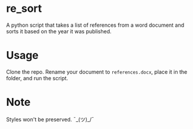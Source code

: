 # re_sort
A python script that takes a list of references from a word document and sorts it based on the year it was published.

# Usage
Clone the repo. Rename your document to `references.docx`, place it in the folder, and run the script.

# Note
Styles won't be preserved. ¯\_(ツ)_/¯